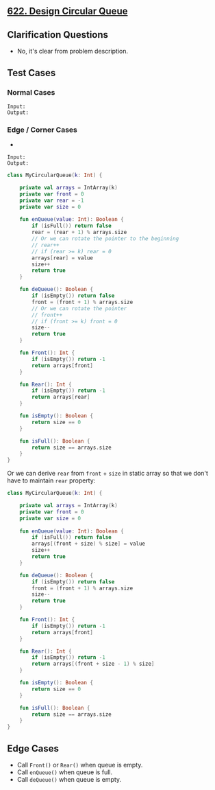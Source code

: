 ## [622. Design Circular Queue](https://leetcode.com/problems/design-circular-queue/)

## Clarification Questions
* No, it's clear from problem description.
 
## Test Cases
### Normal Cases
```
Input: 
Output: 
```
### Edge / Corner Cases
* 
```
Input: 
Output: 
```

```kotlin
class MyCircularQueue(k: Int) {

    private val arrays = IntArray(k)
    private var front = 0
    private var rear = -1
    private var size = 0
    
    fun enQueue(value: Int): Boolean {
        if (isFull()) return false
        rear = (rear + 1) % arrays.size
        // Or we can rotate the pointer to the beginning
        // rear++
        // if (rear >= k) rear = 0
        arrays[rear] = value
        size++
        return true
    }

    fun deQueue(): Boolean {
        if (isEmpty()) return false
        front = (front + 1) % arrays.size
        // Or we can rotate the pointer
        // front++
        // if (front >= k) front = 0
        size--
        return true
    }

    fun Front(): Int {
        if (isEmpty()) return -1
        return arrays[front]
    }

    fun Rear(): Int {
        if (isEmpty()) return -1
        return arrays[rear]
    }

    fun isEmpty(): Boolean {
        return size == 0
    }

    fun isFull(): Boolean {
        return size == arrays.size
    }
}
```

Or we can derive `rear` from `front` + `size` in static array so that we don't have to maintain `rear` property:

```kotlin
class MyCircularQueue(k: Int) {

    private val arrays = IntArray(k)
    private var front = 0
    private var size = 0
    
    fun enQueue(value: Int): Boolean {
        if (isFull()) return false
        arrays[(front + size) % size] = value
        size++
        return true
    }

    fun deQueue(): Boolean {
        if (isEmpty()) return false
        front = (front + 1) % arrays.size
        size--
        return true
    }

    fun Front(): Int {
        if (isEmpty()) return -1
        return arrays[front]
    }

    fun Rear(): Int {
        if (isEmpty()) return -1
        return arrays[(front + size - 1) % size]
    }

    fun isEmpty(): Boolean {
        return size == 0
    }

    fun isFull(): Boolean {
        return size == arrays.size
    }
}
```

## Edge Cases
* Call `Front()` or `Rear()` when queue is empty.
* Call `enQueue()` when queue is full.
* Call `deQueue()` when queue is empty.